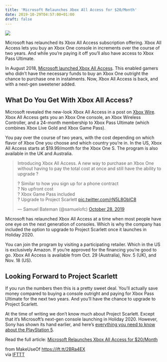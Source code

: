 ```yaml
---
title: 'Microsoft Relaunches Xbox All Access for $20/Month'
date: 2019-10-29T04:57:00+01:00
draft: false
---
```


![](https://static.makeuseof.com/wp-content/uploads/2019/10/xbox-all-access.jpg)

Microsoft has relaunched its Xbox All Access subscription offering. Xbox All Access lets you buy an Xbox One console in increments over the course of two years. And while you’re paying it off you’ll also have access to Xbox Pass Ultimate.

In August 2018, [Microsoft launched Xbox All Access](//www.makeuseof.com/tag/microsoft-launches-xbox-all-access/). This enabled gamers who didn’t have the necessary funds to buy an Xbox One outright the chance to purchase one in instalments. Now, Xbox All Access is back, and with a next-gen sweetener added.

What Do You Get With Xbox All Access?
-------------------------------------

Microsoft revealed the new-look Xbox All Access in a post on [Xbox Wire](https://news.xbox.com/en-us/2019/10/28/xbox-all-access/). Xbox All Access gets you an Xbox One console, an Xbox Wireless Controller, and a 24-month membership to Xbox Pass Ultimate (which combines Xbox Live Gold and Xbox Game Pass).

You pay over the course of two years, with the cost depending on which flavor of Xbox One you choose and which country you’re in. In the US, Xbox All Access starts at $19.99/month for the Xbox One S. The program is also available in the UK and Australia.

> Introducing Xbox All Access. A new way to purchase an Xbox One without having to pay the total cost at once and still have the ability to upgrade ?
> 
> ? Similar to how you sign up for a phone contract  
> ? No upfront cost  
> ? Xbox Game Pass included  
> ? Upgrade to Project Scarlett [pic.twitter.com/rN5L8ObIC8](https://t.co/rN5L8ObIC8)
> 
> — Samuel Bateman (@samuelofc) [October 28, 2019](https://twitter.com/samuelofc/status/1188813050851315712?ref_src=twsrc%5Etfw)

Microsoft has relaunched Xbox All Access at a time when most people have one eye on the next generation of consoles. Which is why the company has included the option to upgrade to Project Scarlett once it launches in Holiday 2020.

You can join the program by visiting a participating retailer. Which in the US is exclusively Amazon. If you’re approved for the financing you’re good to go. Xbox All Access is available from Oct. 29 (Australia), Nov. 5 (UK), and Nov. 18 (US).

Looking Forward to Project Scarlett
-----------------------------------

If you run the numbers then this is a pretty sweet deal. You’ll actually save money compared to buying a console outright and paying for Xbox Pass Ultimate for the next two years. And you’ll have the chance to upgrade to Project Scarlett.

At the time of writing we don’t know much about Project Scarlett. Except that it’s Microsoft’s next-gen console launching in Holiday 2020. However, Sony has shown its hand earlier, and here’s [everything you need to know about the PlayStation 5](//www.makeuseof.com/tag/playstation-5-everything-need-know/).

Read the full article: [Microsoft Relaunches Xbox All Access for $20/Month](https://www.makeuseof.com/tag/microsoft-relaunches-xbox-all-access/)

  
  
from MakeUseOf https://ift.tt/2BRa4EX  
via [IFTTT](https://ifttt.com/?ref=da&site=blogger)